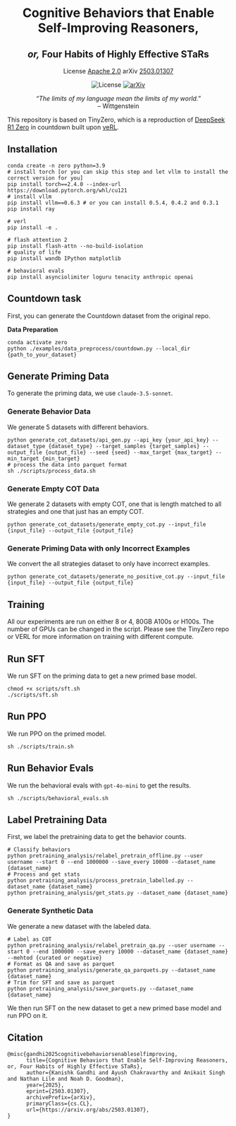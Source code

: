 <div align="center">
  <h1 style="border-bottom: none;">Cognitive Behaviors that Enable Self-Improving Reasoners,</h1>
  <h2 style="border-top: none;"><em>or,</em> Four Habits of Highly Effective STaRs</h2>
<span>License <a href="https://opensource.org/licenses/Apache-2.0">Apache 2.0</a></span>
<span>arXiv <a href="https://arxiv.org/abs/2503.01307">2503.01307</a></span>
</div>

<p align="center">
  <img src="https://img.shields.io/badge/License-Apache 2.0-green" alt="License">
  <a href="https://arxiv.org/abs/2503.01307" target="_blank" rel="noopener noreferrer">
    <img src="https://img.shields.io/badge/arXiv-2503.01307-b31b1b.svg" alt="arXiv">
  </a>
</p>

<p align="center">
  <em>“The limits of my language mean the limits of my world.”</em><br>
  – Wittgenstein
</p>


This repository is based on TinyZero, which is a reproduction of [DeepSeek R1 Zero](https://github.com/deepseek-ai/DeepSeek-R1) in countdown built upon [veRL](https://github.com/volcengine/verl).

## Installation

```
conda create -n zero python=3.9
# install torch [or you can skip this step and let vllm to install the correct version for you]
pip install torch==2.4.0 --index-url https://download.pytorch.org/whl/cu121
# install vllm
pip install vllm==0.6.3 # or you can install 0.5.4, 0.4.2 and 0.3.1
pip install ray

# verl
pip install -e .

# flash attention 2
pip install flash-attn --no-build-isolation
# quality of life
pip install wandb IPython matplotlib

# behavioral evals
pip install asynciolimiter loguru tenacity anthropic openai
```

## Countdown task
First, you can generate the Countdown dataset from the original repo.

**Data Preparation**
```
conda activate zero
python ./examples/data_preprocess/countdown.py --local_dir {path_to_your_dataset}
```

## Generate Priming Data
To generate the priming data, we use `claude-3.5-sonnet`.

### Generate Behavior Data
We generate 5 datasets with different behaviors.
```
python generate_cot_datasets/api_gen.py --api_key {your_api_key} --dataset_type {dataset_type} --target_samples {target_samples} --output_file {output_file} --seed {seed} --max_target {max_target} --min_target {min_target}
# process the data into parquet format
sh ./scripts/process_data.sh
```
### Generate Empty COT Data
We generate 2 datasets with empty COT, one that is length matched to all strategies and one that just has an empty COT.
```
python generate_cot_datasets/generate_empty_cot.py --input_file {input_file} --output_file {output_file}
```

### Generate Priming Data with only Incorrect Examples
We convert the all strategies dataset to only have incorrect examples.
```
python generate_cot_datasets/generate_no_positive_cot.py --input_file {input_file} --output_file {output_file}
```

## Training
All our experiments are run on either 8 or 4, 80GB A100s or H100s.
The number of GPUs can be changed in the script. Please see the TinyZero repo or VERL for more information on training with different compute.

## Run SFT
We run SFT on the priming data to get a new primed base model.
```
chmod +x scripts/sft.sh
./scripts/sft.sh
```

## Run PPO
We run PPO on the primed model.
```
sh ./scripts/train.sh
```

## Run Behavior Evals
We run the behavioral evals with `gpt-4o-mini` to get the results.
```
sh ./scripts/behavioral_evals.sh
```

## Label Pretraining Data
First, we label the pretraining data to get the behavior counts.
```
# Classify behaviors
python pretraining_analysis/relabel_pretrain_offline.py --user username --start 0 --end 1000000 --save_every 10000 --dataset_name {dataset_name}
# Process and get stats
python pretraining_analysis/process_pretrain_labelled.py --dataset_name {dataset_name}
python pretraining_analysis/get_stats.py --dataset_name {dataset_name}
```
### Generate Synthetic Data
We generate a new dataset with the labeled data.
```
# Label as COT
python pretraining_analysis/relabel_pretrain_qa.py --user username --start 0 --end 1000000 --save_every 10000 --dataset_name {dataset_name} --mehtod {curated or negative}
# Format as QA and save as parquet
python pretraining_analysis/generate_qa_parquets.py --dataset_name {dataset_name}
# Trim for SFT and save as parquet
python pretraining_analysis/save_parquets.py --dataset_name {dataset_name}
```
We then run SFT on the new dataset to get a new primed base model and run PPO on it.

## Citation
```
@misc{gandhi2025cognitivebehaviorsenableselfimproving,
      title={Cognitive Behaviors that Enable Self-Improving Reasoners, or, Four Habits of Highly Effective STaRs}, 
      author={Kanishk Gandhi and Ayush Chakravarthy and Anikait Singh and Nathan Lile and Noah D. Goodman},
      year={2025},
      eprint={2503.01307},
      archivePrefix={arXiv},
      primaryClass={cs.CL},
      url={https://arxiv.org/abs/2503.01307}, 
}
```
